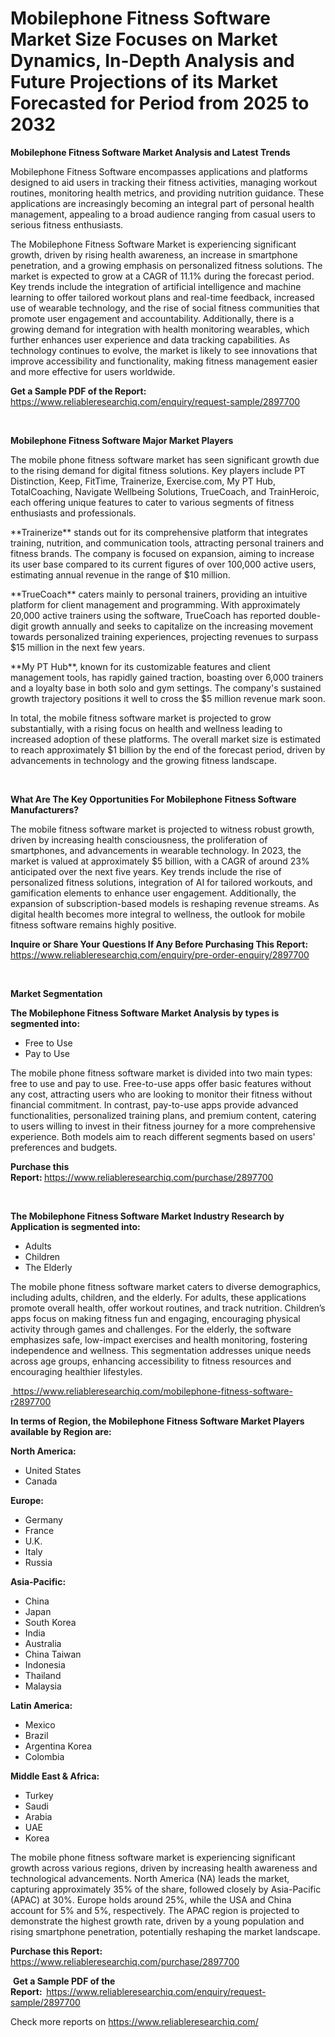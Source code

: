 <p><h1>Mobilephone Fitness Software Market Size Focuses on Market Dynamics, In-Depth Analysis and Future Projections of its Market Forecasted for Period from 2025 to 2032</h1></p><p><strong>Mobilephone Fitness Software Market Analysis and Latest Trends</strong></p>
<p><p>Mobilephone Fitness Software encompasses applications and platforms designed to aid users in tracking their fitness activities, managing workout routines, monitoring health metrics, and providing nutrition guidance. These applications are increasingly becoming an integral part of personal health management, appealing to a broad audience ranging from casual users to serious fitness enthusiasts.</p><p>The Mobilephone Fitness Software Market is experiencing significant growth, driven by rising health awareness, an increase in smartphone penetration, and a growing emphasis on personalized fitness solutions. The market is expected to grow at a CAGR of 11.1% during the forecast period. Key trends include the integration of artificial intelligence and machine learning to offer tailored workout plans and real-time feedback, increased use of wearable technology, and the rise of social fitness communities that promote user engagement and accountability. Additionally, there is a growing demand for integration with health monitoring wearables, which further enhances user experience and data tracking capabilities. As technology continues to evolve, the market is likely to see innovations that improve accessibility and functionality, making fitness management easier and more effective for users worldwide.</p></p>
<p><strong>Get a Sample PDF of the Report:&nbsp;</strong> <a href="https://www.reliableresearchiq.com/enquiry/request-sample/2897700?utm_campaign=1674&utm_medium=2&utm_source=Github&utm_content=ia&utm_term=15032025&utm_id=mobilephone-fitness-software">https://www.reliableresearchiq.com/enquiry/request-sample/2897700</a></p>
<p>&nbsp;</p>
<p><strong>Mobilephone Fitness Software Major Market Players</strong></p>
<p><p>The mobile phone fitness software market has seen significant growth due to the rising demand for digital fitness solutions. Key players include PT Distinction, Keep, FitTime, Trainerize, Exercise.com, My PT Hub, TotalCoaching, Navigate Wellbeing Solutions, TrueCoach, and TrainHeroic, each offering unique features to cater to various segments of fitness enthusiasts and professionals.</p><p>**Trainerize** stands out for its comprehensive platform that integrates training, nutrition, and communication tools, attracting personal trainers and fitness brands. The company is focused on expansion, aiming to increase its user base compared to its current figures of over 100,000 active users, estimating annual revenue in the range of $10 million.</p><p>**TrueCoach** caters mainly to personal trainers, providing an intuitive platform for client management and programming. With approximately 20,000 active trainers using the software, TrueCoach has reported double-digit growth annually and seeks to capitalize on the increasing movement towards personalized training experiences, projecting revenues to surpass $15 million in the next few years.</p><p>**My PT Hub**, known for its customizable features and client management tools, has rapidly gained traction, boasting over 6,000 trainers and a loyalty base in both solo and gym settings. The company's sustained growth trajectory positions it well to cross the $5 million revenue mark soon.</p><p>In total, the mobile fitness software market is projected to grow substantially, with a rising focus on health and wellness leading to increased adoption of these platforms. The overall market size is estimated to reach approximately $1 billion by the end of the forecast period, driven by advancements in technology and the growing fitness landscape.</p></p>
<p>&nbsp;</p>
<p><strong>What Are The Key Opportunities For Mobilephone Fitness Software Manufacturers?</strong></p>
<p><p>The mobile fitness software market is projected to witness robust growth, driven by increasing health consciousness, the proliferation of smartphones, and advancements in wearable technology. In 2023, the market is valued at approximately $5 billion, with a CAGR of around 23% anticipated over the next five years. Key trends include the rise of personalized fitness solutions, integration of AI for tailored workouts, and gamification elements to enhance user engagement. Additionally, the expansion of subscription-based models is reshaping revenue streams. As digital health becomes more integral to wellness, the outlook for mobile fitness software remains highly positive.</p></p>
<p><strong>Inquire or Share Your Questions If Any Before Purchasing This Report:</strong> <a href="https://www.reliableresearchiq.com/enquiry/pre-order-enquiry/2897700?utm_campaign=1674&utm_medium=2&utm_source=Github&utm_content=ia&utm_term=15032025&utm_id=mobilephone-fitness-software">https://www.reliableresearchiq.com/enquiry/pre-order-enquiry/2897700</a></p>
<p>&nbsp;</p>
<p><strong>Market Segmentation</strong></p>
<p><strong>The Mobilephone Fitness Software Market Analysis by types is segmented into:</strong></p>
<p><ul><li>Free to Use</li><li>Pay to Use</li></ul></p>
<p><p>The mobile phone fitness software market is divided into two main types: free to use and pay to use. Free-to-use apps offer basic features without any cost, attracting users who are looking to monitor their fitness without financial commitment. In contrast, pay-to-use apps provide advanced functionalities, personalized training plans, and premium content, catering to users willing to invest in their fitness journey for a more comprehensive experience. Both models aim to reach different segments based on users' preferences and budgets.</p></p>
<p><strong>Purchase this Report:&nbsp;</strong><a href="https://www.reliableresearchiq.com/purchase/2897700?utm_campaign=1674&utm_medium=2&utm_source=Github&utm_content=ia&utm_term=15032025&utm_id=mobilephone-fitness-software">https://www.reliableresearchiq.com/purchase/2897700</a></p>
<p>&nbsp;</p>
<p><strong>The Mobilephone Fitness Software Market Industry Research by Application is segmented into:</strong></p>
<p><ul><li>Adults</li><li>Children</li><li>The Elderly</li></ul></p>
<p><p>The mobile phone fitness software market caters to diverse demographics, including adults, children, and the elderly. For adults, these applications promote overall health, offer workout routines, and track nutrition. Children’s apps focus on making fitness fun and engaging, encouraging physical activity through games and challenges. For the elderly, the software emphasizes safe, low-impact exercises and health monitoring, fostering independence and wellness. This segmentation addresses unique needs across age groups, enhancing accessibility to fitness resources and encouraging healthier lifestyles.</p></p>
<p><a href="https://www.reliableresearchiq.com/mobilephone-fitness-software-r2897700?utm_campaign=1674&utm_medium=2&utm_source=Github&utm_content=ia&utm_term=15032025&utm_id=mobilephone-fitness-software">&nbsp;https://www.reliableresearchiq.com/mobilephone-fitness-software-r2897700</a></p>
<p><strong>In terms of Region, the Mobilephone Fitness Software Market Players available by Region are:</strong></p>
<p>
    <p> <strong> North America: </strong>
        <ul>
            <li>United States</li>
            <li>Canada</li>
        </ul>
        </p> 
    <p> <strong> Europe: </strong>
        <ul>
            <li>Germany</li>
            <li>France</li>
            <li>U.K.</li>
            <li>Italy</li>
            <li>Russia</li>
        </ul>
        </p> 
    <p> <strong> Asia-Pacific: </strong>
        <ul>
            <li>China</li>
            <li>Japan</li>
            <li>South Korea</li>
            <li>India</li>
            <li>Australia</li>
            <li>China Taiwan</li>
            <li>Indonesia</li>
            <li>Thailand</li>
            <li>Malaysia</li>
        </ul>
        </p> 
    <p> <strong> Latin America: </strong>
        <ul>
            <li>Mexico</li>
            <li>Brazil</li>
            <li>Argentina Korea</li>
            <li>Colombia</li>
        </ul>
        </p> 
    <p> <strong> Middle East & Africa: </strong>
        <ul>
            <li>Turkey</li>
            <li>Saudi</li>
            <li>Arabia</li>
            <li>UAE</li>
            <li>Korea</li>
        </ul>
    </p>
    </p>
<p><p>The mobile phone fitness software market is experiencing significant growth across various regions, driven by increasing health awareness and technological advancements. North America (NA) leads the market, capturing approximately 35% of the share, followed closely by Asia-Pacific (APAC) at 30%. Europe holds around 25%, while the USA and China account for 5% and 5%, respectively. The APAC region is projected to demonstrate the highest growth rate, driven by a young population and rising smartphone penetration, potentially reshaping the market landscape.</p></p>
<p><strong>Purchase this Report: </strong><a href="https://www.reliableresearchiq.com/purchase/2897700?utm_campaign=1674&utm_medium=2&utm_source=Github&utm_content=ia&utm_term=15032025&utm_id=mobilephone-fitness-software">https://www.reliableresearchiq.com/purchase/2897700</a></p>
<p>&nbsp;<strong>Get a Sample PDF of the Report:&nbsp;&nbsp;</strong><a href="https://www.reliableresearchiq.com/enquiry/request-sample/2897700?utm_campaign=1674&utm_medium=2&utm_source=Github&utm_content=ia&utm_term=15032025&utm_id=mobilephone-fitness-software">https://www.reliableresearchiq.com/enquiry/request-sample/2897700</a></p>
<p><strong></strong></p>
<p>Check more reports on <a href="https://www.reliableresearchiq.com/?utm_campaign=1674&utm_medium=2&utm_source=Github&utm_content=ia&utm_term=15032025&utm_id=mobilephone-fitness-software">https://www.reliableresearchiq.com/</a></p>